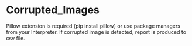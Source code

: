 # Corrupted_Images
Pillow extension is required (pip install pillow) or use package managers from your Interpreter.
If corrupted image is detected, report is produced to csv file.
